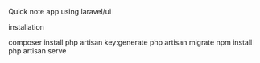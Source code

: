 Quick note app using laravel/ui

installation

composer install
php artisan key:generate
php artisan migrate
npm install
php artisan serve